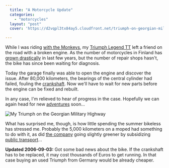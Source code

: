 ```yaml
---
  title: "A Motorcycle Update"
  categories: 
    - "motorcycles"
  layout: "post"
  cover: 'https://d2vqpl3tx84ay5.cloudfront.net/triumph-on-georgian-military-highway.jpg'

---
```

While I was riding [with the Monkeys][1], my [Triumph Legend TT][2] left a friend on the road with a broken engine. As the number of motorcycles in Finland has [grown drastically][3] in last few years, but the number of repair shops hasn't, the bike has since been waiting for diagnosis.

Today the garage finally was able to open the engine and discover the issue. After 80,000 kilometers, the bearings of the central cylinder had failed, fouling the [crankshaft][4]. Now we'll have to wait for new parts before the engine can be fixed and rebuilt.

In any case, I'm relieved to hear of progress in the case. Hopefully we can again head for new [adventures][5] soon...

![My Triumph on the Georgian Military Highway](https://d2vqpl3tx84ay5.cloudfront.net/triumph-on-georgian-military-highway.jpg)

What has surprised me, though, is how little spending the summer bikeless has stressed me. Probably the 5,000 kilometers on a moped had something to do with it, as did [the company][7] going slightly greener by subsidizing [public transport][6]...

__Updated 2006-09-03:__ Got some bad news about the bike. If the crankshaft has to be replaced, it may cost thousands of Euros to get running. In that case buying an used Triumph from Germany would be already cheaper.

[1]: http://www.deathmonkey.org/
[2]: http://www.routamc.org/bikes/triumph-legend.html
[3]: http://www.tapiola.fi/www/yksityisasiakkaat/Asiakkaana+Tapiolassa/Ajankohtaista/Moottoripyoran+haltijan+ika+vaikuttaa+jatkossa+vakuutusmaksuihin.htm
[4]: http://en.wikipedia.org/wiki/Crankshaft
[5]: http://www.routamc.org/gallery/
[6]: http://www.ytv.fi/ENG/transport/guide/employer_sub/
[7]: http://www.nemein.com/en/
